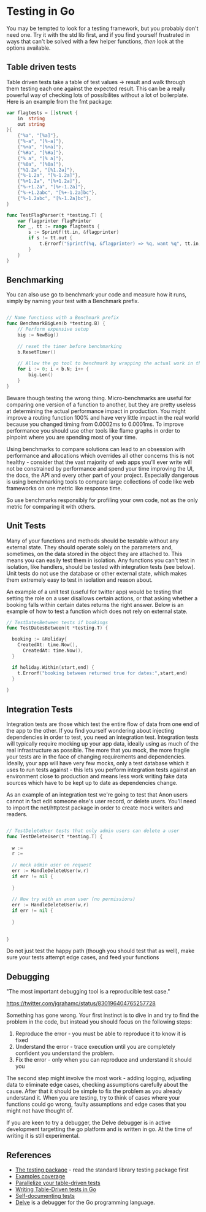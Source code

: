 # Testing in Go

You may be tempted to look for a testing framework, but you probably don't need one. Try it with the std lib first, and if you find yourself frustrated in ways that can't be solved with a few helper functions, *then* look at the options available. 

## Table driven tests 

Table driven tests take a table of test values -> result and walk through them testing each one against the expected result. This can be a really powerful way of checking lots of possibilites without a lot of boilerplate. Here is an example from the fmt package:

```go
var flagtests = []struct {
    in  string
    out string
}{
    {"%a", "[%a]"},
    {"%-a", "[%-a]"},
    {"%+a", "[%+a]"},
    {"%#a", "[%#a]"},
    {"% a", "[% a]"},
    {"%0a", "[%0a]"},
    {"%1.2a", "[%1.2a]"},
    {"%-1.2a", "[%-1.2a]"},
    {"%+1.2a", "[%+1.2a]"},
    {"%-+1.2a", "[%+-1.2a]"},
    {"%-+1.2abc", "[%+-1.2a]bc"},
    {"%-1.2abc", "[%-1.2a]bc"},
}

func TestFlagParser(t *testing.T) {
    var flagprinter flagPrinter
    for _, tt := range flagtests {
        s := Sprintf(tt.in, &flagprinter)
        if s != tt.out {
            t.Errorf("Sprintf(%q, &flagprinter) => %q, want %q", tt.in, s, tt.out)
        }
    }
}
```

## Benchmarking 

You can also use go to benchmark your code and measure how it runs, simply by naming your test with a Benchmark prefix.

```go 

// Name functions with a Benchmark prefix
func BenchmarkBigLen(b *testing.B) {
    // Perform expensive setup 
    big := NewBig()
    
    // reset the timer before benchmarking 
    b.ResetTimer()
    
    // Allow the go tool to benchmark by wrapping the actual work in this for loop
    for i := 0; i < b.N; i++ {
        big.Len()
    }
}
```

Beware though testing the wrong thing. Micro-benchmarks are useful for comparing one version of a function to another, but they are pretty useless at determining the actual performance impact in production. You might improve a routing function 100% and have very little impact in the real world because you changed timing from 0.0002ms to 0.0001ms. To improve performance you should use other tools like flame graphs in order to pinpoint where you are spending most of your time.

Using benchmarks to compare solutions can lead to an obsession with performance and allocations which overrides all other concerns this is not healthy - consider that the vast majority of web apps you'll ever write will not be constrained by performance and spend your time improving the UI, the docs, the API and every other part of your project. Especially dangerous is using benchmarking tools to compare large collections of code like web frameworks on one metric like response time.

So use benchmarks responsibly for profiling your own code, not as the only metric for comparing it with others. 

## Unit Tests 

Many of your functions and methods should be testable without any external state. They should operate solely on the parameters and, sometimes, on the data stored in the object they are attached to. This means you can easily test them in isolation. Any functions you can't test in isolation, like handlers, should be tested with integration tests (see below). Unit tests do not use the database or other external state, which makes them extremely easy to test in isolation and reason about.  

An example of a unit test (useful for twitter app) would be testing that setting the role on a user disallows certain actions, or that asking whether a booking falls within certain dates returns the right answer. Below is an example of how to test a function which does not rely on external state. 

```go
// TestDatesBetween tests if bookings 
func TestDatesBetween(t *testing.T) {

  booking := &Holiday{
    CreatedAt: time.Now(),
      CreatedAt: time.Now(),
  }

  if holiday.Within(start,end) {
    t.Errorf("booking between returned true for dates:",start,end)
  }
  
}
```

## Integration Tests

Integration tests are those which test the entire flow of data from one end of the app to the other. If you find yourself wondering about injecting dependencies in order to test, you need an integration test. Integration tests will typically require mocking up your app data, ideally using as much of the real infrastructure as possible. The more that you mock, the more fragile your tests are in the face of changing requirements and dependencies. Ideally, your app will have very few mocks, only a test database which it uses to run tests against - this lets you perform integration tests against an environment close to production and means less work writing fake data sources which have to be kept up to date as dependencies change. 

As an example of an integration test we're going to test that Anon users cannot in fact edit someone else's user record, or delete users. You'll need to import the net/httptest package in order to create mock writers and readers. 

```go

// TestDeleteUser tests that only admin users can delete a user
func TestDeleteUser(t *testing.T) {
  
  w := 
  r := 
  
  // mock admin user on request 
  err := HandleDeleteUser(w,r)
  if err != nil {
    
  }
  
  // Now try with an anon user (no permissions)
  err := HandleDeleteUser(w,r)
  if err != nil {
    
  }
  
  
}
```

Do not just test the happy path (though you should test that as well), make sure your tests attempt edge cases, and feed your functions

## Debugging 

"The most important debugging tool is a reproducible test case."

https://twitter.com/jgrahamc/status/830196404765257728

Something has gone wrong. Your first instinct is to dive in and try to find the problem in the code, but instead you should focus on the following steps:

1. Reproduce the error - you must be able to reproduce it to know it is fixed 
2. Understand the error - trace execution until you are completely confident you understand the problem.
3. Fix the error - only when you can reproduce and understand it should you

The second step might involve the most work - adding logging, adjusting data to eliminate edge cases, checking assumptions carefully about the cause. After that it should be simple to fix the problem as you already understand it. When you are testing, try to think of cases where your functions could go wrong, faulty assumptions and edge cases that you might not have thought of. 

If you are keen to try a debugger, the Delve debugger is in active development targetting the go platform and is written in go. At the time of writing it is still experimental.

## References 

* [The testing package](https://golang.org/pkg/testing/) - read the standard library testing package first
* [Examples coverage](https://rakyll.org/examples-coverage/)
* [Parallelize your table-driven tests](https://rakyll.org/parallelize-test-tables/)
* [Writing Table-Driven tests in Go](https://dave.cheney.net/2013/06/09/writing-table-driven-tests-in-go)
* [Self-documenting tests](https://rakyll.org/naming-tests-to-doc/)
* [Delve](https://github.com/derekparker/delve) is a debugger for the Go programming language.

